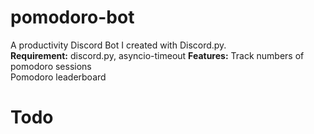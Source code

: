 # pomodoro-bot
A productivity Discord Bot I created with Discord.py.  
**Requirement:**
discord.py, asyncio-timeout
**Features:**
Track numbers of pomodoro sessions  
Pomodoro leaderboard

# Todo
